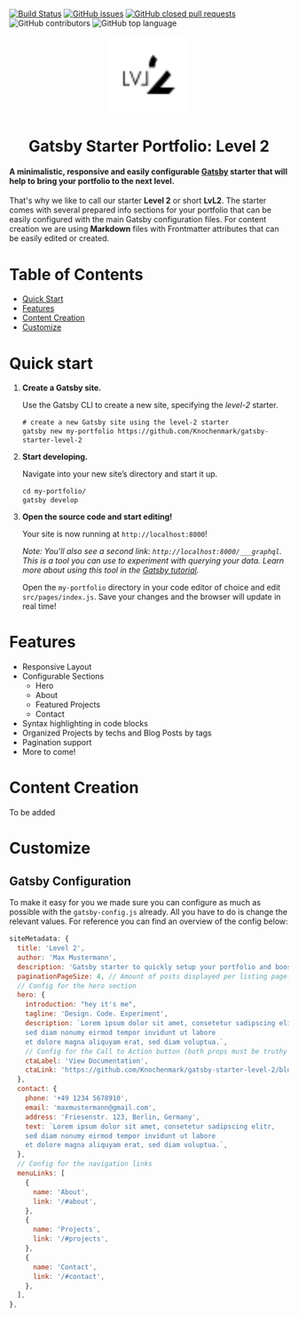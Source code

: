 [![Build Status](https://travis-ci.com/Knochenmark/gatsby-starter-level-2.svg?branch=master)](https://travis-ci.com/Knochenmark/gatsby-starter-level-2)
[![GitHub issues](https://img.shields.io/github/issues/knochenmark/gatsby-starter-level-2.svg)](https://github.com/Knochenmark/gatsby-starter-level-2/issues)
[![GitHub closed pull requests](https://img.shields.io/github/issues-pr-closed/knochenmark/gatsby-starter-level-2.svg)](https://github.com/Knochenmark/gatsby-starter-level-2/pulls)
![GitHub contributors](https://img.shields.io/github/contributors/knochenmark/gatsby-starter-level-2.svg)
![GitHub top language](https://img.shields.io/github/languages/top/knochenmark/gatsby-starter-level-2.svg)

<p align="center">
  <img alt="Level 2" src="./src/assets/logo.svg" width="140" />
</p>
<h1 align="center">
  Gatsby Starter Portfolio: Level 2
</h1>

<h4>
  A minimalistic, responsive and easily configurable <a href="https://github.com/gatsbyjs/gatsby" target="_blank">Gatsby</a> starter that will help to bring your portfolio to the next level.
</h4>

That's why we like to call our starter **Level 2** or short **LvL2**. The starter comes with several prepared info sections for your portfolio that can be easily configured with the main Gatsby configuration files. For content creation we are using **Markdown** files with Frontmatter attributes that can be easily edited or created.

# Table of Contents

- [Quick Start](#quick-start)
- [Features](#features)
- [Content Creation](#content-creation)
- [Customize](#customize)

# Quick start

1.  **Create a Gatsby site.**

    Use the Gatsby CLI to create a new site, specifying the _level-2_ starter.

    ```shell
    # create a new Gatsby site using the level-2 starter
    gatsby new my-portfolio https://github.com/Knochenmark/gatsby-starter-level-2
    ```

1.  **Start developing.**

    Navigate into your new site’s directory and start it up.

    ```shell
    cd my-portfolio/
    gatsby develop
    ```

1.  **Open the source code and start editing!**

    Your site is now running at `http://localhost:8000`!

    _Note: You'll also see a second link: _`http://localhost:8000/___graphql`_. This is a tool you can use to experiment with querying your data. Learn more about using this tool in the [Gatsby tutorial](https://www.gatsbyjs.org/tutorial/part-five/#introducing-graphiql)._

    Open the `my-portfolio` directory in your code editor of choice and edit `src/pages/index.js`. Save your changes and the browser will update in real time!

# Features

- Responsive Layout
- Configurable Sections
  - Hero
  - About
  - Featured Projects
  - Contact
- Syntax highlighting in code blocks
- Organized Projects by techs and Blog Posts by tags
- Pagination support
- More to come!

# Content Creation

To be added

# Customize

## Gatsby Configuration

To make it easy for you we made sure you can configure as much as possible with the `gatsby-config.js` already.
All you have to do is change the relevant values. For reference you can find an overview of the config below:

```js
siteMetadata: {
  title: 'Level 2',
  author: 'Max Mustermann',
  description: 'Gatsby starter to quickly setup your portfolio and boost it to the next level.',
  paginationPageSize: 4, // Amount of posts displayed per listing page.
  // Config for the hero section
  hero: {
    introduction: "hey it's me",
    tagline: 'Design. Code. Experiment',
    description: `Lorem ipsum dolor sit amet, consetetur sadipscing elitr,
    sed diam nonumy eirmod tempor invidunt ut labore
    et dolore magna aliquyam erat, sed diam voluptua.`,
    // Config for the Call to Action button (both props must be truthy strings)
    ctaLabel: 'View Documentation',
    ctaLink: 'https://github.com/Knochenmark/gatsby-starter-level-2/blob/master/README.md',
  },
  contact: {
    phone: '+49 1234 5678910',
    email: 'maxmustermann@gmail.com',
    address: 'Friesenstr. 123, Berlin, Germany',
    text: `Lorem ipsum dolor sit amet, consetetur sadipscing elitr,
    sed diam nonumy eirmod tempor invidunt ut labore
    et dolore magna aliquyam erat, sed diam voluptua.`,
  },
  // Config for the navigation links
  menuLinks: [
    {
      name: 'About',
      link: '/#about',
    },
    {
      name: 'Projects',
      link: '/#projects',
    },
    {
      name: 'Contact',
      link: '/#contact',
    },
  ],
},
```
